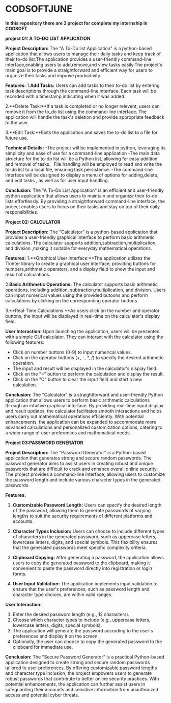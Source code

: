 # CODSOFTJUNE
**In this repository there are 3 project for complete my internship in CODSOFT**

**project 01: A TO-DO LIST APPLICATION**

**Project Description:**
The "A To-Do list Application" is a python-based application that allows users to manage their daily tasks and keep track of their to-do list.The application provides a user-friendly command-line interface,enabling users to add,remove,and view tasks easily.The project's main goal is to provide a straightforward and efficient way for users to organize their tasks and improve productivity.

**Features:**
1.**Add Tasks:** Users can add tasks to their to-do list by entering task descriptions through the command-line interface. Each task will be recorded with a timestamp,indicating when it was added.

2.**Delete Task:**If a task is completed or no longer relevent, users can remove it from the to_do list using the command-line interface. The application will handle the task's deletion and provide appropriate feedback to the user.

3.**Edit Task:**Exits the application and saves the to-do list to a file for future use.

**Technical Details:**
-The project will be implemented in python, leveraging its simplicity and ease of  use for a command-line application
-The main data structure for the to-do list will be a Python list, allowing for easy addition and removal of tasks.
_File handling will be employed to read and write the to-do list to a local file, ensuring task persistence.
-The command-line interface will be designed to display a menu of options for adding,delete, and edit tasks , as well as for user input handling.

**Conclusion:**
The "A To-Do List Application" is an efficient and user-friendly python application that allows users to maintain and organize their to-do lists effortlessly. By providing a straightforward command-line interface, the project enables users  to focus on their tasks and stay on top of their daily responsibilities.


**Project 02: CALCULATOR**

**Project Description:**
The "Calculator" is a python-based application that provides a user-friendly graphical interface to perform basic arithmetic calculations. The calculator supports addition,subtraction,multiplication, and division ,making it suitable for everyday mathematical operations.

**Features:**
1.**Graphical User Interface:**The application utilizes the Tkinter library to create a graphical user interface, providing buttons for numbers,arithmetic operators, and a display field to show the input and result of calculations.

2.**Basic Arithmetic Operations:** The calculator supports basic arithmetic operations, including addition, subtraction,multiplication, and division. Users can input numerical values using the provided butoons and perform calculations by clicking on the corresponding operator buttons.

3.**Real-Time Calculations:**As users click on the number and operator buttons, the input will be displayed in real-time on the calculator's display field.

**User Interaction:**
Upon launching the application, users will be presented with a simple GUI calculator. They can interact with the calculator using the following features:
- Click on number buttons (0-9) to input numerical values.
- Click on the operator buttons (+, -, *, /) to specify the desired arithmetic operation.
- The input and result will be displayed in the calculator's display field.
- Click on the "=" button to perform the calculation and display the result.
- Click on the "C" button to clear the input field and start a new calculation.

**Conclusion:**
The "Calculator" is a straightforward and user-friendly Python application that allows users to perform basic arithmetic calculations through an intuitive graphical interface. By providing real-time input display and result updates, the calculator facilitates smooth interactions and helps users carry out mathematical operations efficiently. With potential enhancements, the application can be expanded to accommodate more advanced calculations and personalized customization options, catering to a wider range of user preferences and mathematical needs.


**Project 03:PASSWORD GENERATOR**

**Project Description:**
The "Password Generator" is a Python-based application that generates strong and secure random passwords. The password generator aims to assist users in creating robust and unique passwords that are difficult to crack and enhance overall online security. The project provides a command-line interface, allowing users to customize the password length and include various character types in the generated passwords.

**Features:**

1. **Customizable Password Length:** Users can specify the desired length of the password, allowing them to generate passwords of varying lengths to suit the security requirements of different platforms and accounts.

2. **Character Types Inclusion:** Users can choose to include different types of characters in the generated password, such as uppercase letters, lowercase letters, digits, and special symbols. This flexibility ensures that the generated passwords meet specific complexity criteria.

3. **Clipboard Copying:** After generating a password, the application allows users to copy the generated password to the clipboard, making it convenient to paste the password directly into registration or login forms.

4. **User Input Validation:** The application implements input validation to ensure that the user's preferences, such as password length and character type choices, are within valid ranges.

**User Interaction:**

1. Enter the desired password length (e.g., 12 characters).
2. Choose which character types to include (e.g., uppercase letters, lowercase letters, digits, special symbols).
3. The application will generate the password according to the user's preferences and display it on the screen.
4. Optionally, the user can choose to copy the generated password to the clipboard for immediate use.

**Conclusion:**
The "Secure Password Generator" is a practical Python-based application designed to create strong and secure random passwords tailored to user preferences. By offering customizable password lengths and character type inclusion, the project empowers users to generate robust passwords that contribute to better online security practices. With potential enhancements, the application can further assist users in safeguarding their accounts and sensitive information from unauthorized access and potential cyber threats.

